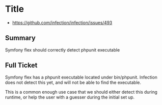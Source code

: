 # Title

* https://github.com/infection/infection/issues/493

## Summary
Symfony flex should correctly detect phpunit executable

## Full Ticket
Symfony flex has a phpunit executable located under bin/phpunit.
Infection does not detect this yet, and will not be able to find
the executable.

This is a common enough use case that we should either detect this
during runtime, or help the user with a guesser during the initial
set up.